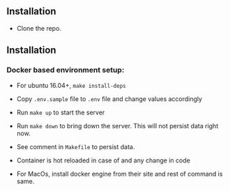 ## Installation
* Clone the repo.

## Installation
### Docker based environment setup:
* For ubuntu 16.04+, `make install-deps`
* Copy `.env.sample` file to `.env` file and change values accordingly
* Run `make up` to start the server

* Run `make down` to bring down the server. This will not persist data right now. 

* See comment in `Makefile` to persist data.

* Container is hot reloaded in case of and any change in code


* For MacOs, install docker engine from their site and rest of command is same.